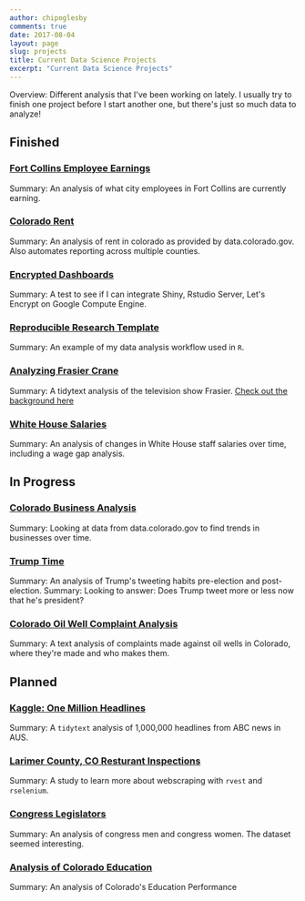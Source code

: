 ```yaml
---
author: chipoglesby
comments: true
date: 2017-08-04
layout: page
slug: projects
title: Current Data Science Projects
excerpt: "Current Data Science Projects"
---
```

Overview: Different analysis that I've been working on lately. I usually try to finish one project
before I start another one, but there's just so much data to analyze!

## Finished
### [Fort Collins Employee Earnings](http://www.chipoglesby.com/fortCollinsEmployeeEarnings/)
Summary: An analysis of what city employees in Fort Collins are currently earning.
### [Colorado Rent](http://www.chipoglesby.com/coloradoRent/analysis/)
Summary: An analysis of rent in colorado as provided by data.colorado.gov. Also automates reporting across multiple counties.
### [Encrypted Dashboards](https://github.com/chipoglesby/encryptedDashboard)
Summary: A test to see if I can integrate Shiny, Rstudio Server, Let's Encrypt on Google Compute Engine.
### [Reproducible Research Template](https://github.com/chipoglesby/reproducibleResearchTemplate)
Summary: An example of my data analysis workflow used in `R`.
### [Analyzing Frasier Crane](https://www.chipoglesby.com/frasier/)
Summary: A tidytext analysis of the television show Frasier. [Check out the background here](http://www.chipoglesby.com/2018/04/getting-and-cleaning-data/)
### [White House Salaries](http://www.chipoglesby.com/whiteHouseSalaries/)
Summary: An analysis of changes in White House staff salaries over time, including a wage gap analysis.

## In Progress
### [Colorado Business Analysis](https://github.com/chipoglesby/coloradoBusinesses)
Summary: Looking at data from data.colorado.gov to find trends in businesses over time.
### [Trump Time](https://github.com/chipoglesby/trumpTime)
Summary: An analysis of Trump's tweeting habits pre-election and post-election. 
Summary: Looking to answer: Does Trump tweet more or less now that he's president?
### [Colorado Oil Well Complaint Analysis](https://github.com/chipoglesby/coloradoOilWellComplaints)
Summary: A text analysis of complaints made against oil wells in Colorado, where they're made and who makes them.

## Planned
### [Kaggle: One Million Headlines](https://github.com/chipoglesby/kaggleOneMillionHeadlines)
Summary: A `tidytext` analysis of 1,000,000 headlines from ABC news in AUS.
### [Larimer County, CO Resturant Inspections](https://github.com/chipoglesby/larimerCountyRestaurantInspections)
Summary: A study to learn more about webscraping with `rvest` and `rselenium`.
### [Congress Legislators](https://github.com/chipoglesby/congressLegislators)
Summary: An analysis of congress men and congress women. The dataset seemed interesting.
### [Analysis of Colorado Education](https://github.com/chipoglesby/ColoradoEducation)
Summary: An analysis of Colorado's Education Performance
